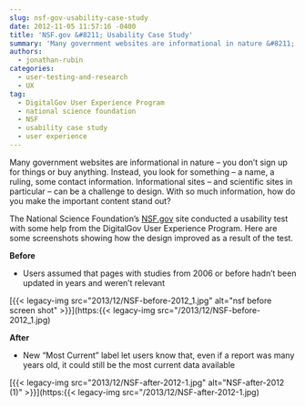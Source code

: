 ```yaml
---
slug: nsf-gov-usability-case-study
date: 2012-11-05 11:57:16 -0400
title: 'NSF.gov &#8211; Usability Case Study'
summary: 'Many government websites are informational in nature &#8211; you don&#8217;t sign up for things or buy anything. Instead, you look for something &#8211; a name, a ruling, some contact information. Informational sites &#8211; and scientific sites in particular &#8211; can be a challenge to design. With so much information, how do you make the important'
authors:
  - jonathan-rubin
categories:
  - user-testing-and-research
  - UX
tag:
  - DigitalGov User Experience Program
  - national science foundation
  - NSF
  - usability case study
  - user experience
---
```


Many government websites are informational in nature &#8211; you don&#8217;t sign up for things or buy anything. Instead, you look for something &#8211; a name, a ruling, some contact information. Informational sites &#8211; and scientific sites in particular &#8211; can be a challenge to design. With so much information, how do you make the important content stand out?

The National Science Foundation&#8217;s [NSF.gov](http://nsf.gov/) site conducted a usability test with some help from the DigitalGov User Experience Program. Here are some screenshots showing how the design improved as a result of the test.

**Before**

  * Users assumed that pages with studies from 2006 or before hadn&#8217;t been updated in years and weren&#8217;t relevant

[{{< legacy-img src="2013/12/NSF-before-2012_1.jpg" alt="nsf before screen shot" >}}](https:{{< legacy-img src="/2013/12/NSF-before-2012_1.jpg)

**After**

  * New &#8220;Most Current&#8221; label let users know that, even if a report was many years old, it could still be the most current data available

[{{< legacy-img src="2013/12/NSF-after-2012-1.jpg" alt="NSF-after-2012 (1)" >}}](https:{{< legacy-img src="/2013/12/NSF-after-2012-1.jpg)

 

 